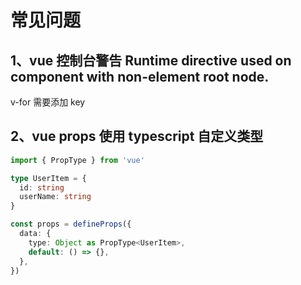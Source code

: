 # 常见问题

## 1、vue 控制台警告 Runtime directive used on component with non-element root node.

v-for 需要添加 key

## 2、vue props 使用 typescript 自定义类型

```ts
import { PropType } from 'vue'

type UserItem = {
  id: string
  userName: string
}

const props = defineProps({
  data: {
    type: Object as PropType<UserItem>,
    default: () => {},
  },
})
```